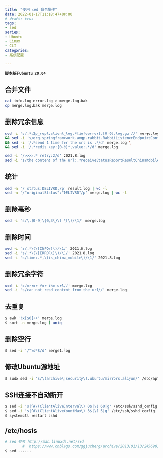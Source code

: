 ```yaml
---
title: "使用 sed 命令操作"
date: 2022-01-17T11:18:47+08:00
# draft: true
tags: 
- sed
series:
- Ubuntu
- Linux
- CLI
categories:
- 系统配置

---
```


**`脚本基于Ubuntu 20.04`**

## 合并文件
```bash
cat info.log error.log > merge.log.bak
cp merge.log.bak merge.log
```

##  删除冗余信息
```bash
sed -i 's/.*a2p_replyclient_log.*[infoerror].[0-9].log.gz://' merge.log \
&& sed -i 's/org.springframework.amqp.rabbit.RabbitListenerEndpointContainer.* - //' merge.log \
&& sed -i '/.*send 1 time for the url is .*/d' merge.log \
&& sed -i '/.*redis key:[0-9]*,value:.*/d' merge.log

sed -i '/>>>>.* retry:2/d' 2021.8.log
sed -i 's/the content of the url:.*receiveStatusReportResultChinaMobile.shtml //' 2021.8.log
```

## 统计
```bash
sed -n '/ status:DELIVRD,/p' result.log | wc -l
sed -n '/"originalStatus":"DELIVRD"/p' merge.log | wc -l
```

## 删除毫秒
```bash
sed -i 's/\.[0-9]\{0,3\}\( \[\)/\1/' merge.log
```

## 删除时间
```bash
sed -i 's/.*\(\[INFO\]\)/\1/' 2021.8.log
sed -i 's/.*\(\[ERROR\]\)/\1/' 2021.8.log
sed -i 's/time:.*,\(is_china_mobile\)/\1/' 2021.8.log
```

## 删除冗余字符 
```bash
sed -i 's/error for the url//' merge.log
sed -i 's/can not read content from the url//' merge.log
```

## 去重复
```bash
$ awk '!x[$0]++' merge.log
$ sort -n merge.log | uniq
```

## 删除空行
```bash
$ sed -i '/^\s*$/d' merge1.log
```

## 修改Ubuntu源地址
```bash
$ sudo sed -i 's/\(archive\|security\).ubuntu/mirrors.aliyun/' /etc/apt/sources.list
```

## SSH连接不自动断开
```bash
$ sed -i 's|^#\(ClientAliveInterval\) 0$|\1 60|g' /etc/ssh/sshd_config
$ sed -i 's|^#\(ClientAliveCountMax\) 3$|\1 5|g' /etc/ssh/sshd_config
$ systemctl restart sshd
```

## /etc/hosts
```bash
# sed 参考 http://man.linuxde.net/sed
        #  https://www.cnblogs.com/ggjucheng/archive/2013/01/13/2856901.html
$ sed ......
```

